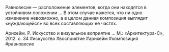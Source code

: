 Равновесие — расположение элементов, когда они находятся в устойчивом положении ... В этом случае кажется, что ни одно изменение невозможно, а в целом данная композиция выглядит «нуждающейся» во всех составляющих её частях.

Арнхейм. Р. Искусство и визуальное воприятие ... М.: «Архитектура-С», 2012. с. 34
#искусство #восприятие #арнхейм #композиция #равновесие